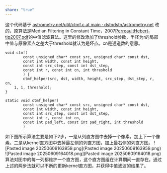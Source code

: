 ```yaml
---
share: "true"
---
```


这个代码基于 [astrometry.net/util/ctmf.c at main · dstndstn/astrometry.net](https://github.com/dstndstn/astrometry.net/blob/main/util/ctmf.c) 改的，原算法是Median Filtering in Constant Time，2007[PerreaultHebert-tip2007.pdf](http://mesh.brown.edu/ENGN1610/refs/PerreaultHebert-tip2007.pdf)的中值滤波算法。这里的修改添加了threshold参数，半径为r的局部中值与原像素点之差大于threshold就认为是坏点。cn是通道数的意思。

```
void ctmf(
        const unsigned char* const src, unsigned char* const dst,
        const int width, const int height,
        const int src_step, const int dst_step,
		const int r, const int cn, int threshold
        ) {
        ctmf_helper(src, dst, width, height, src_step, dst_step, r, cn,
	1, 1, threshold);
}

static void ctmf_helper(
        const unsigned char* const src, unsigned char* const dst,
        const int width, const int height,
        const int src_step, const int dst_step,
        const int r, const int cn,
		const int pad_left, const int pad_right, int threshold
        )
```
如下图所示算法主要是如下2步，一是从列直方图中去掉一个像素，加上下一个像素。二是从kernel直方图中去掉最左侧的列直方图，加上最右侧的列直方图。
![Pasted image 20250609163959.png](Pasted image 20250609163959.png)
![Pasted image 20250609164018.png](Pasted image 20250609164018.png)
算法对图中的每一列都维护一个直方图，这个直方图组在计算期间一直存在。通过上述的两步法就可以不断的更新kernel直方图，并获得中值滤波的结果了。
